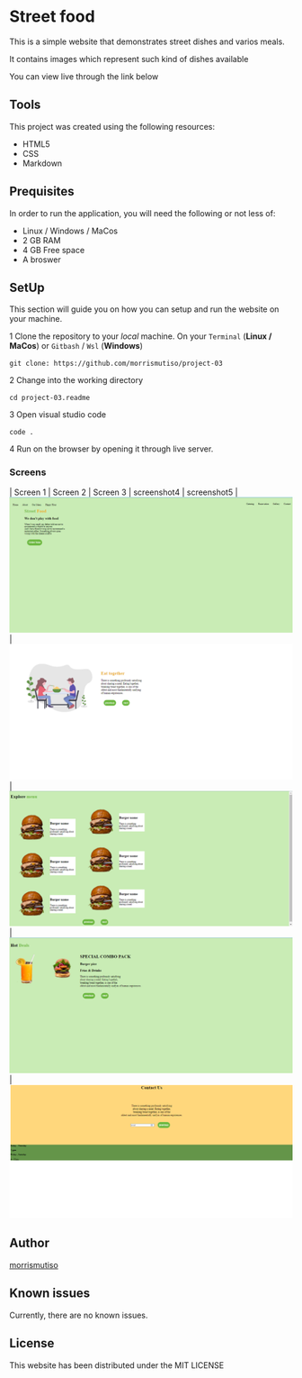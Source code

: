 # Street food
This is a simple website that demonstrates street dishes and varios meals.

It contains images which represent such kind of dishes available

You can view live through the link below



## Tools 
This project was created using the following resources:

- HTML5
- CSS
- Markdown

## Prequisites
In order to run the application, you will need the following or not less of:

- Linux / Windows / MaCos
- 2 GB RAM
- 4 GB Free space
- A broswer

## SetUp
This section will guide you on how you can setup and run the website on your machine.

1 Clone the repository to your *local* machine. On your `Terminal` (**Linux / MaCos**) or `Gitbash` / `Wsl` (**Windows**)

```
git clone: https://github.com/morrismutiso/project-03
```

2 Change into the working directory
```
cd project-03.readme
```

3 Open visual studio code
```
code .
```
4 Run on the browser by opening it through live server.

### Screens
| Screen 1                | Screen 2                | Screen 3           | screenshot4 | screenshot5 
| ![screenshot1](<1.png>) | ![screenshot2](<2.png>) | ![screenshot3](<3.png>) | ![screenshot4](4.png) | ![screenshot5](5.png)

## Author
[morrismutiso](https://github.com/morrismutiso)

## Known issues
Currently, there are no known issues.

## License
This website has been distributed under the MIT LICENSE

